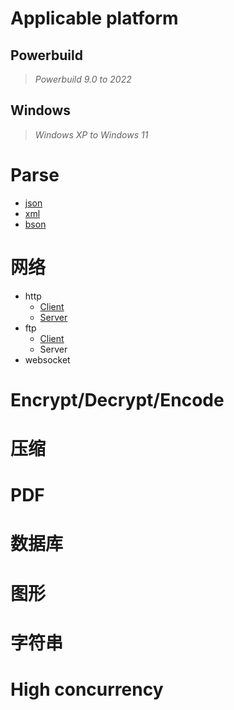 # Applicable platform

## Powerbuild

> *Powerbuild 9.0 to 2022*

## Windows

> *Windows XP to Windows 11*

# Parse

- [json](json.md)
- [xml](xml.md)
- [bson](bson.md)

# 网络

- http
    - [Client](httpclient.md)
    - [Server](httpserver.md)
- ftp
    - [Client]()
    - Server
- websocket

# Encrypt/Decrypt/Encode

# 压缩

# PDF

# 数据库

# 图形

# 字符串

# High concurrency
